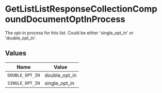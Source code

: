 # GetListListResponseCollectionCompoundDocumentOptInProcess

The opt-in process for this list.  Could be either 'single_opt_in' or 'double_opt_in'.


## Values

| Name            | Value           |
| --------------- | --------------- |
| `DOUBLE_OPT_IN` | double_opt_in   |
| `SINGLE_OPT_IN` | single_opt_in   |